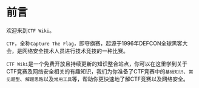 # 前言

欢迎来到`CTF Wiki`。

`CTF`，全称`Capture The Flag`，即夺旗赛，起源于1996年DEFCON全球黑客大会，是网络安全技术人员进行技术竞技的一种比赛。

`CTF Wiki`是一个免费开放且持续更新的知识整合站点，你可以在这里学到关于CTF竞赛及网络安全相关的有趣知识，我们为你准备了CTF竞赛中的`基础知识`、`常见题型`、`解题思路`以及`常用工具`等，帮助你更快速地了解CTF竞赛以及网络安全。

